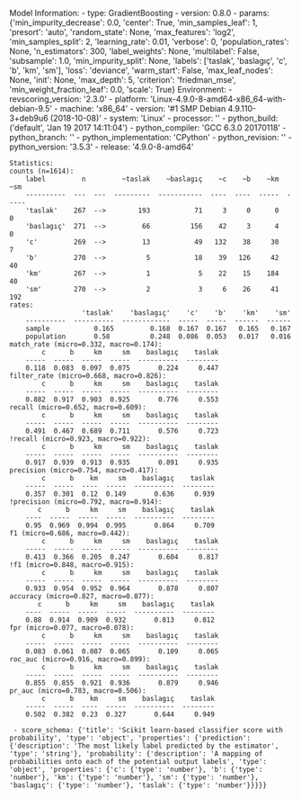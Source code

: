 Model Information:
	 - type: GradientBoosting
	 - version: 0.8.0
	 - params: {'min_impurity_decrease': 0.0, 'center': True, 'min_samples_leaf': 1, 'presort': 'auto', 'random_state': None, 'max_features': 'log2', 'min_samples_split': 2, 'learning_rate': 0.01, 'verbose': 0, 'population_rates': None, 'n_estimators': 300, 'label_weights': None, 'multilabel': False, 'subsample': 1.0, 'min_impurity_split': None, 'labels': ['taslak', 'baslagıç', 'c', 'b', 'km', 'sm'], 'loss': 'deviance', 'warm_start': False, 'max_leaf_nodes': None, 'init': None, 'max_depth': 5, 'criterion': 'friedman_mse', 'min_weight_fraction_leaf': 0.0, 'scale': True}
	Environment:
	 - revscoring_version: '2.3.0'
	 - platform: 'Linux-4.9.0-8-amd64-x86_64-with-debian-9.5'
	 - machine: 'x86_64'
	 - version: '#1 SMP Debian 4.9.110-3+deb9u6 (2018-10-08)'
	 - system: 'Linux'
	 - processor: ''
	 - python_build: ('default', 'Jan 19 2017 14:11:04')
	 - python_compiler: 'GCC 6.3.0 20170118'
	 - python_branch: ''
	 - python_implementation: 'CPython'
	 - python_revision: ''
	 - python_version: '3.5.3'
	 - release: '4.9.0-8-amd64'
	
	Statistics:
	counts (n=1614):
		label         n         ~taslak    ~baslagıç    ~c    ~b    ~km    ~sm
		----------  ---  ---  ---------  -----------  ----  ----  -----  -----
		'taslak'    267  -->        193           71     3     0      0      0
		'baslagıç'  271  -->         66          156    42     3      4      0
		'c'         269  -->         13           49   132    38     30      7
		'b'         270  -->          5           18    39   126     42     40
		'km'        267  -->          1            5    22    15    184     40
		'sm'        270  -->          2            3     6    26     41    192
	rates:
		              'taslak'    'baslagıç'    'c'    'b'    'km'    'sm'
		----------  ----------  ------------  -----  -----  ------  ------
		sample           0.165         0.168  0.167  0.167   0.165   0.167
		population       0.58          0.248  0.086  0.053   0.017   0.016
	match_rate (micro=0.332, macro=0.174):
		    c      b     km     sm    baslagıç    taslak
		-----  -----  -----  -----  ----------  --------
		0.118  0.083  0.097  0.075       0.224     0.447
	filter_rate (micro=0.668, macro=0.826):
		    c      b     km     sm    baslagıç    taslak
		-----  -----  -----  -----  ----------  --------
		0.882  0.917  0.903  0.925       0.776     0.553
	recall (micro=0.652, macro=0.609):
		    c      b     km     sm    baslagıç    taslak
		-----  -----  -----  -----  ----------  --------
		0.491  0.467  0.689  0.711       0.576     0.723
	!recall (micro=0.923, macro=0.922):
		    c      b     km     sm    baslagıç    taslak
		-----  -----  -----  -----  ----------  --------
		0.917  0.939  0.913  0.935       0.891     0.935
	precision (micro=0.754, macro=0.417):
		    c      b    km     sm    baslagıç    taslak
		-----  -----  ----  -----  ----------  --------
		0.357  0.301  0.12  0.149       0.636     0.939
	!precision (micro=0.792, macro=0.914):
		   c      b     km     sm    baslagıç    taslak
		----  -----  -----  -----  ----------  --------
		0.95  0.969  0.994  0.995       0.864     0.709
	f1 (micro=0.686, macro=0.442):
		    c      b     km     sm    baslagıç    taslak
		-----  -----  -----  -----  ----------  --------
		0.413  0.366  0.205  0.247       0.604     0.817
	!f1 (micro=0.848, macro=0.915):
		    c      b     km     sm    baslagıç    taslak
		-----  -----  -----  -----  ----------  --------
		0.933  0.954  0.952  0.964       0.878     0.807
	accuracy (micro=0.827, macro=0.877):
		   c      b     km     sm    baslagıç    taslak
		----  -----  -----  -----  ----------  --------
		0.88  0.914  0.909  0.932       0.813     0.812
	fpr (micro=0.077, macro=0.078):
		    c      b     km     sm    baslagıç    taslak
		-----  -----  -----  -----  ----------  --------
		0.083  0.061  0.087  0.065       0.109     0.065
	roc_auc (micro=0.916, macro=0.899):
		    c      b     km     sm    baslagıç    taslak
		-----  -----  -----  -----  ----------  --------
		0.855  0.855  0.921  0.936       0.879     0.946
	pr_auc (micro=0.783, macro=0.506):
		    c      b    km     sm    baslagıç    taslak
		-----  -----  ----  -----  ----------  --------
		0.502  0.382  0.23  0.327       0.644     0.949
	
	 - score_schema: {'title': 'Scikit learn-based classifier score with probability', 'type': 'object', 'properties': {'prediction': {'description': 'The most likely label predicted by the estimator', 'type': 'string'}, 'probability': {'description': 'A mapping of probabilities onto each of the potential output labels', 'type': 'object', 'properties': {'c': {'type': 'number'}, 'b': {'type': 'number'}, 'km': {'type': 'number'}, 'sm': {'type': 'number'}, 'baslagıç': {'type': 'number'}, 'taslak': {'type': 'number'}}}}}

